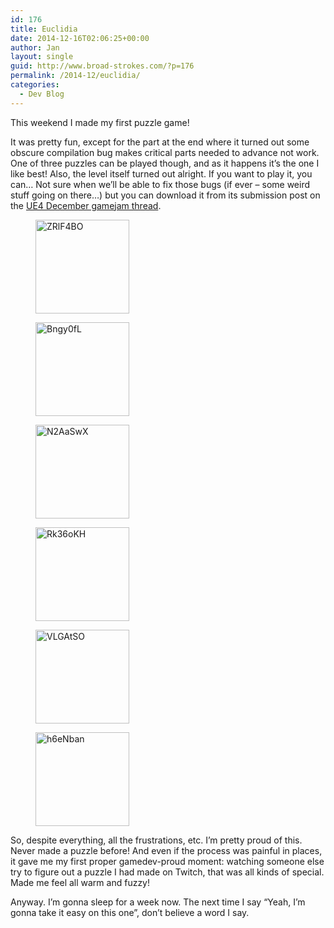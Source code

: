 ```yaml
---
id: 176
title: Euclidia
date: 2014-12-16T02:06:25+00:00
author: Jan
layout: single
guid: http://www.broad-strokes.com/?p=176
permalink: /2014-12/euclidia/
categories:
  - Dev Blog
---
```

This weekend I made my first puzzle game!

It was pretty fun, except for the part at the end where it turned out some obscure compilation bug makes critical parts needed to advance not work. One of three puzzles can be played though, and as it happens it&#8217;s the one I like best! Also, the level itself turned out alright. If you want to play it, you can&#8230; Not sure when we&#8217;ll be able to fix those bugs (if ever &#8211; some weird stuff going on there&#8230;) but you can download it from its submission post on the <a href="https://forums.unrealengine.com/showthread.php?53417-DECEMBER-GAME-JAM-Theme-WHAT-S-IN-THE-BOX&p=192893&viewfull=1#post192893" target="_blank">UE4 December gamejam thread</a>.

<div id='gallery-8' class='gallery galleryid-176 gallery-columns-3 gallery-size-thumbnail'>
  <figure class='gallery-item'> 
  
  <div class='gallery-icon landscape'>
    <a href='http://www.broad-strokes.com/images/wp-content/uploads/2014/12/ZRlF4BO.jpg'><img width="150" height="150" src="http://www.broad-strokes.com/images/wp-content/uploads/2014/12/ZRlF4BO-150x150.jpg" class="attachment-thumbnail size-thumbnail" alt="ZRlF4BO" srcset="http://www.broad-strokes.com/images/wp-content/uploads/2014/12/ZRlF4BO-150x150.jpg 150w, http://www.broad-strokes.com/images/wp-content/uploads/2014/12/ZRlF4BO-500x500.jpg 500w" sizes="(max-width: 150px) 100vw, 150px" /></a>
  </div></figure><figure class='gallery-item'> 
  
  <div class='gallery-icon landscape'>
    <a href='http://www.broad-strokes.com/images/wp-content/uploads/2014/12/Bngy0fL.jpg'><img width="150" height="150" src="http://www.broad-strokes.com/images/wp-content/uploads/2014/12/Bngy0fL-150x150.jpg" class="attachment-thumbnail size-thumbnail" alt="Bngy0fL" srcset="http://www.broad-strokes.com/images/wp-content/uploads/2014/12/Bngy0fL-150x150.jpg 150w, http://www.broad-strokes.com/images/wp-content/uploads/2014/12/Bngy0fL-500x500.jpg 500w" sizes="(max-width: 150px) 100vw, 150px" /></a>
  </div></figure><figure class='gallery-item'> 
  
  <div class='gallery-icon landscape'>
    <a href='http://www.broad-strokes.com/images/wp-content/uploads/2014/12/N2AaSwX.jpg'><img width="150" height="150" src="http://www.broad-strokes.com/images/wp-content/uploads/2014/12/N2AaSwX-150x150.jpg" class="attachment-thumbnail size-thumbnail" alt="N2AaSwX" srcset="http://www.broad-strokes.com/images/wp-content/uploads/2014/12/N2AaSwX-150x150.jpg 150w, http://www.broad-strokes.com/images/wp-content/uploads/2014/12/N2AaSwX-500x500.jpg 500w" sizes="(max-width: 150px) 100vw, 150px" /></a>
  </div></figure><figure class='gallery-item'> 
  
  <div class='gallery-icon landscape'>
    <a href='http://www.broad-strokes.com/images/wp-content/uploads/2014/12/Rk36oKH.jpg'><img width="150" height="150" src="http://www.broad-strokes.com/images/wp-content/uploads/2014/12/Rk36oKH-150x150.jpg" class="attachment-thumbnail size-thumbnail" alt="Rk36oKH" srcset="http://www.broad-strokes.com/images/wp-content/uploads/2014/12/Rk36oKH-150x150.jpg 150w, http://www.broad-strokes.com/images/wp-content/uploads/2014/12/Rk36oKH-500x500.jpg 500w" sizes="(max-width: 150px) 100vw, 150px" /></a>
  </div></figure><figure class='gallery-item'> 
  
  <div class='gallery-icon landscape'>
    <a href='http://www.broad-strokes.com/images/wp-content/uploads/2014/12/VLGAtSO.jpg'><img width="150" height="150" src="http://www.broad-strokes.com/images/wp-content/uploads/2014/12/VLGAtSO-150x150.jpg" class="attachment-thumbnail size-thumbnail" alt="VLGAtSO" srcset="http://www.broad-strokes.com/images/wp-content/uploads/2014/12/VLGAtSO-150x150.jpg 150w, http://www.broad-strokes.com/images/wp-content/uploads/2014/12/VLGAtSO-500x500.jpg 500w" sizes="(max-width: 150px) 100vw, 150px" /></a>
  </div></figure><figure class='gallery-item'> 
  
  <div class='gallery-icon landscape'>
    <a href='http://www.broad-strokes.com/images/wp-content/uploads/2014/12/h6eNban.jpg'><img width="150" height="150" src="http://www.broad-strokes.com/images/wp-content/uploads/2014/12/h6eNban-150x150.jpg" class="attachment-thumbnail size-thumbnail" alt="h6eNban" srcset="http://www.broad-strokes.com/images/wp-content/uploads/2014/12/h6eNban-150x150.jpg 150w, http://www.broad-strokes.com/images/wp-content/uploads/2014/12/h6eNban-500x500.jpg 500w" sizes="(max-width: 150px) 100vw, 150px" /></a>
  </div></figure>
</div>

So, despite everything, all the frustrations, etc. I&#8217;m pretty proud of this. Never made a puzzle before! And even if the process was painful in places, it gave me my first proper gamedev-proud moment: watching someone else try to figure out a puzzle I had made on Twitch, that was all kinds of special. Made me feel all warm and fuzzy!

Anyway. I&#8217;m gonna sleep for a week now. The next time I say &#8220;Yeah, I&#8217;m gonna take it easy on this one&#8221;, don&#8217;t believe a word I say.